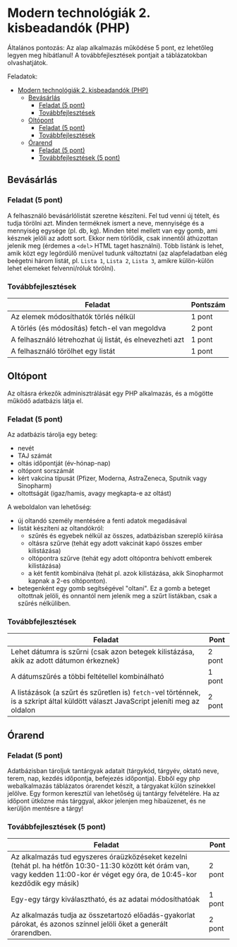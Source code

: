 # Modern technológiák 2. kisbeadandók (PHP)

Általános pontozás: Az alap alkalmazás működése 5 pont, ez lehetőleg legyen meg hibátlanul! A továbbfejlesztések pontjait a táblázatokban olvashatjátok.

Feladatok:

- [Modern technológiák 2. kisbeadandók (PHP)](#modern-technológiák-2-kisbeadandók-php)
  - [Bevásárlás](#bevásárlás)
    - [Feladat (5 pont)](#feladat-5-pont)
    - [Továbbfejlesztések](#továbbfejlesztések)
  - [Oltópont](#oltópont)
    - [Feladat (5 pont)](#feladat-5-pont-1)
    - [Továbbfejlesztések](#továbbfejlesztések-1)
  - [Órarend](#órarend)
    - [Feladat (5 pont)](#feladat-5-pont-2)
    - [Továbbfejlesztések (5 pont)](#továbbfejlesztések-5-pont)

## Bevásárlás

### Feladat (5 pont)

A felhasználó bevásárlólistát szeretne készíteni. Fel tud venni új tételt, és tudja törölni azt. Minden terméknek ismert a neve, mennyisége és a mennyiség egysége (pl. db, kg). Minden tétel mellett van egy gomb, ami késznek jelöli az adott sort. Ekkor nem törlődik, csak innentől áthúzottan jelenik meg (érdemes a `<del>` HTML taget használni). Több listánk is lehet, amik közt egy legördülő menüvel tudunk változtatni (az alapfeladatban elég beégetni három listát, pl. `Lista 1`, `Lista 2`, `Lista 3`, amikre külön-külön lehet elemeket felvenni/róluk törölni).

### Továbbfejlesztések

| Feladat                                                 | Pontszám |
| ------------------------------------------------------- | -------- |
| Az elemek módosíthatók törlés nélkül                    | 1 pont   |
| A törlés (és módosítás) fetch-el van megoldva           | 2 pont   |
| A felhasználó létrehozhat új listát, és elnevezheti azt | 1 pont   |
| A felhasználó törölhet egy listát                       | 1 pont   |

## Oltópont

Az oltásra érkezők adminisztrálását egy PHP alkalmazás, és a mögötte működő adatbázis látja el.

### Feladat (5 pont)

Az adatbázis tárolja egy beteg:

- nevét
- TAJ számát
- oltás időpontját (év-hónap-nap)
- oltópont sorszámát
- kért vakcina típusát (Pfizer, Moderna, AstraZeneca, Sputnik vagy Sinopharm)
- oltottságát (igaz/hamis, avagy megkapta-e az oltást)

A weboldalon van lehetőség:

- új oltandó személy mentésére a fenti adatok megadásával
- listát készíteni az oltandókról:
  - szűrés és egyebek nélkül az összes, adatbázisban szereplő kiírása
  - oltásra szűrve (tehát egy adott vakcinát kapó összes ember kilistázása)
  - oltópontra szűrve (tehát egy adott oltópontra behívott emberek kilistázása)
  - a két fentit kombinálva (tehát pl. azok kilistázása, akik Sinopharmot kapnak a 2-es oltóponton).
- betegenként egy gomb segítségével "oltani". Ez a gomb a beteget oltottnak jelöli, és onnantól nem jelenik meg a szűrt listákban, csak a szűrés nélküliben.

### Továbbfejlesztések

| Feladat                                                                                                                             | Pont   |
| ----------------------------------------------------------------------------------------------------------------------------------- | ------ |
| Lehet dátumra is szűrni (csak azon betegek kilistázása, akik az adott dátumon érkeznek)                                             | 2 pont |
| A dátumszűrés a többi feltétellel kombinálható                                                                                      | 1 pont |
| A listázások (a szűrt és szűretlen is) `fetch`-vel történnek, is a szkript által küldött választ JavaScript jeleníti meg az oldalon | 2 pont |

## Órarend

### Feladat (5 pont)

Adatbázisban tároljuk tantárgyak adatait (tárgykód, tárgyév, oktató neve, terem, nap, kezdés időpontja, befejezés időpontja). Ebből egy php webalkalmazás táblázatos órarendet készít, a tárgyakat külön színekkel jelölve.
Egy formon keresztül van lehetőség új tantárgy felvételére. Ha az időpont ütközne más tárggyal, akkor jelenjen meg hibaüzenet, és ne kerüljön mentésre a tárgy!

### Továbbfejlesztések (5 pont)

| Feladat                                                                                                                                                                           | Pont   |
| --------------------------------------------------------------------------------------------------------------------------------------------------------------------------------- | ------ |
| Az alkalmazás tud egyszeres óraüzközéseket kezelni (tehát pl. ha hétfőn 10:30-11:30 között két órám van, vagy kedden 11:00-kor ér véget egy óra, de 10:45-kor kezdődik egy másik) | 2 pont |
| Egy-egy tárgy kiválasztható, és az adatai módosíthatóak                                                                                                                           | 1 pont |
| Az alkalmazás tudja az összetartozó előadás-gyakorlat párokat, és azonos színnel jelöli őket a generált órarendben.                                                               | 2 pont |
